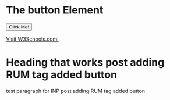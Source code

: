 <html>
<head>
<script>
    var generateUniqueID = function () {
    return "v2-" + Date.now() + "-" + (Math.floor(Math.random() * 8999999999999) + 1e12)
},
    firstHiddenTime = -1,
    initHiddenTime = function () {
        return document.visibilityState === "hidden" ? 0 : Infinity
    },
    trackChanges = function () {
        onHidden(function (n) {
            var t = n.timeStamp;
            firstHiddenTime = t
        }, !0)
    },
    getVisibilityWatcher = function () {
        return firstHiddenTime < 0 && (window.__WEB_VITALS_POLYFILL__ ? (firstHiddenTime = window.webVitals.firstHiddenTime, firstHiddenTime === Infinity && trackChanges()) : (firstHiddenTime = initHiddenTime(), trackChanges()), onBFCacheRestore(function () {
            setTimeout(function () {
                firstHiddenTime = initHiddenTime();
                trackChanges()
            }, 0)
        })), {
            get firstHiddenTime() {
                return firstHiddenTime
            }
        }
    },
    getRating = function (n, t) {
        return n > t[1] ? "poor" : n > t[0] ? "needs-improvement" : "good"
    },
    bindReporter = function (n, t, i, r) {
        var u, f;
        return function (e) {
            t.value >= 0 && (e || r) && (f = t.value - (u || 0), (f || u === undefined) && (u = t.value, t.delta = f, t.rating = getRating(t.value, i), n(t)))
        }
    },
    onHidden = function (n, t) {
        var i = function (r) {
            (r.type === "pagehide" || document.visibilityState === "hidden") && (n(r), t && (removeEventListener("visibilitychange", i, !0), removeEventListener("pagehide", i, !0)))
        };
        addEventListener("visibilitychange", i, !0);
        addEventListener("pagehide", i, !0)
    },
    observe = function (n, t, i) {
        try {
            if (PerformanceObserver.supportedEntryTypes.includes(n)) {
                var r = new PerformanceObserver(function (n) {
                    Promise.resolve().then(function () {
                        t(n.getEntries())
                    })
                });
                return r.observe(Object.assign({
                    type: n,
                    buffered: !0
                }, i || {})), r
            }
        } catch (u) { }
        return
    },
    doubleRAF = function (n) {
        requestAnimationFrame(function () {
            return requestAnimationFrame(function () {
                return n()
            })
        })
    },
    FCPThresholds = [1800, 3e3],
    getFCP = function (n, t) {
        whenActivated(function () {
            var f = getVisibilityWatcher(),
                i = initMetric("FCP"),
                r, e = function (n) {
                    n.forEach(function (n) {
                        n.name === "first-contentful-paint" && (u.disconnect(), n.startTime < f.firstHiddenTime && (i.value = Math.max(n.startTime - getActivationStart(), 0), i.entries.push(n), r(!0)))
                    })
                },
                u = observe("paint", e);
            u && (r = bindReporter(n, i, FCPThresholds, t), onBFCacheRestore(function (u) {
                i = initMetric("FCP");
                r = bindReporter(n, i, FCPThresholds, t);
                doubleRAF(function () {
                    i.value = performance.now() - u.timeStamp;
                    r(!0)
                })
            }))
        })
    },
    getNavigationEntryFromPerformanceTiming = function () {
        var t = performance.timing,
            i = performance.navigation.type,
            r = {
                entryType: "navigation",
                startTime: 0,
                type: i == 2 ? "back_forward" : i === 1 ? "reload" : "navigate"
            };
        for (var n in t) n !== "navigationStart" && n !== "toJSON" && (r[n] = Math.max(t[n] - t.navigationStart, 0));
        return r
    },
    getNavigationEntry = function () {
        return window.__WEB_VITALS_POLYFILL__ ? window.performance && (performance.getEntriesByType && performance.getEntriesByType("navigation")[0] || getNavigationEntryFromPerformanceTiming()) : window.performance && performance.getEntriesByType && performance.getEntriesByType("navigation")[0]
    },
    bfcacheRestoreTime = -1,
    getBFCacheRestoreTime = function () {
        return bfcacheRestoreTime
    },
    onBFCacheRestore = function (n) {
        addEventListener("pageshow", function (t) {
            t.persisted && (bfcacheRestoreTime = t.timeStamp, n(t))
        }, !0)
    },
    getActivationStart = function () {
        var n = getNavigationEntry();
        return n && n.activationStart || 0
    },
    initMetric = function (n, t) {
        var r = getNavigationEntry(),
            i = "navigate";
        return getBFCacheRestoreTime() >= 0 ? i = "back-forward-cache" : r && (document.prerendering || getActivationStart() > 0 ? i = "prerender" : document.wasDiscarded ? i = "restore" : r.type && (i = r.type.replace(/_/g, "-"))), {
            name: n,
            value: typeof t == "undefined" ? -1 : t,
            rating: "good",
            delta: 0,
            entries: [],
            id: generateUniqueID(),
            navigationType: i
        }
    },
    reportedMetricIDs = {},
    LCPThresholds = [2500, 4e3],
    getLCP = function (n, t) {
        whenActivated(function () {
            var o = getVisibilityWatcher(),
                i = initMetric("LCP"),
                r, e = function (n) {
                    var t = n[n.length - 1];
                    t && t.startTime < o.firstHiddenTime && (i.value = Math.max(t.startTime - getActivationStart(), 0), i.entries = [t], r(!1))
                },
                u = observe("largest-contentful-paint", e),
                f;
            u && (r = bindReporter(n, i, LCPThresholds, t), f = runOnce(function () {
                reportedMetricIDs[i.id] || (e(u.takeRecords()), u.disconnect(), reportedMetricIDs[i.id] = !0, r(!0))
            }), ["keydown", "click"].forEach(function (n) {
                addEventListener(n, f, !0)
            }), onHidden(f), onBFCacheRestore(function (u) {
                i = initMetric("LCP");
                r = bindReporter(n, i, LCPThresholds, t);
                doubleRAF(function () {
                    i.value = performance.now() - u.timeStamp;
                    reportedMetricIDs[i.id] = !0;
                    r(!0)
                })
            }))
        })
    },
    runOnce = function (n) {
        var t = !1;
        return function (i) {
            t || (n(i), t = !0)
        }
    },
    CLSThresholds = [.1, .25],
    getCLS = function (n, t) {
        getFCP(runOnce(function () {
            var i = initMetric("CLS", 0),
                r, u = 0,
                f = [],
                e = function (n) {
                    n.forEach(function (n) {
                        if (!n.hadRecentInput) {
                            var t = f[0],
                                i = f[f.length - 1];
                            u && n.startTime - i.startTime < 1e3 && n.startTime - t.startTime < 5e3 ? (u += n.value, f.push(n)) : (u = n.value, f = [n])
                        }
                    });
                    u > i.value && (i.value = u, i.entries = f, r(!0))
                },
                o = observe("layout-shift", e);
            o && (r = bindReporter(n, i, CLSThresholds, t), onHidden(function () {
                e(o.takeRecords());
                r(!0)
            }), onBFCacheRestore(function () {
                u = 0;
                i = initMetric("CLS", 0);
                r = bindReporter(n, i, CLSThresholds, t);
                doubleRAF(function () {
                    return r()
                })
            }), setTimeout(r, 0))
        }))
    },
    whenActivated = function (n) {
        document.prerendering ? addEventListener("prerenderingchange", function () {
            return n()
        }, !0) : n()
    },
    interactionCountEstimate = 0,
    minKnownInteractionId = Infinity,
    maxKnownInteractionId = 0,
    updateEstimate = function (n) {
        n.forEach(function (n) {
            n.interactionId && (minKnownInteractionId = Math.min(minKnownInteractionId, n.interactionId), maxKnownInteractionId = Math.max(maxKnownInteractionId, n.interactionId), interactionCountEstimate = maxKnownInteractionId ? (maxKnownInteractionId - minKnownInteractionId) / 7 + 1 : 0)
        })
    },
    po, getInteractionCount = function () {
        return po ? interactionCountEstimate : performance.interactionCount || 0
    },
    initInteractionCountPolyfill = function () {
        "interactionCount" in performance || po || (po = observe("event", updateEstimate, {
            type: "event",
            buffered: !0,
            durationThreshold: 0
        }))
    },
    INPThresholds = [200, 500],
    prevInteractionCount = 0,
    getInteractionCountForNavigation = function () {
        return getInteractionCount() - prevInteractionCount
    },
    MAX_INTERACTIONS_TO_CONSIDER = 10,
    longestInteractionList = [],
    longestInteractionMap = {},
    processEntry = function (n) {
        var r = longestInteractionList[longestInteractionList.length - 1],
            t = longestInteractionMap[n.interactionId],
            i;
        (t || longestInteractionList.length < MAX_INTERACTIONS_TO_CONSIDER || n.duration > r.latency) && (t ? (t.entries.push(n), t.latency = Math.max(t.latency, n.duration)) : (i = {
            id: n.interactionId,
            latency: n.duration,
            entries: [n]
        }, longestInteractionMap[i.id] = i, longestInteractionList.push(i)), longestInteractionList.sort(function (n, t) {
            return t.latency - n.latency
        }), longestInteractionList.splice(MAX_INTERACTIONS_TO_CONSIDER).forEach(function (n) {
            delete longestInteractionMap[n.id]
        }))
    },
    estimateP98LongestInteraction = function () {
        var n = Math.min(longestInteractionList.length - 1, Math.floor(getInteractionCountForNavigation() / 50));
        return longestInteractionList[n]
    },
    getINP = function (n, t) {
        t = t || {};
        whenActivated(function () {
            initInteractionCountPolyfill();
            var i = initMetric("INP"),
                r, f = function (n) {
                    n.forEach(function (n) {
                        if (n.interactionId && processEntry(n), n.entryType === "first-input") {
                            var t = !longestInteractionList.some(function (t) {
                                return t.entries.some(function (t) {
                                    return n.duration === t.duration && n.startTime === t.startTime
                                })
                            });
                            t && processEntry(n)
                        }
                    });
                    var t = estimateP98LongestInteraction();
                    t && t.latency !== i.value && (i.value = t.latency, i.entries = t.entries, r(!0))
                },
                u = observe("event", f, {
                    durationThreshold: t.durationThreshold || 40
                });
            r = bindReporter(n, i, INPThresholds, t.reportAllChanges);
            u && ("interactionId" in PerformanceEventTiming.prototype && u.observe({
                type: "first-input",
                buffered: !0
            }), onHidden(function () {
                f(u.takeRecords());
                i.value < 0 && getInteractionCountForNavigation() > 0 && (i.value = 0, i.entries = []);
                r(!0)
            }), onBFCacheRestore(function () {
                longestInteractionList = [];
                prevInteractionCount = getInteractionCount();
                i = initMetric("INP");
                r = bindReporter(n, i, INPThresholds, t.reportAllChanges)
            }))
        })
    },
    windowCurrent = parent.window || window,
    WindowEvent, VisibilityType;
(function (n) {
    n.Load = "load";
    n.BeforeUnload = "beforeunload";
    n.Abort = "abort";
    n.Error = "error";
    n.Unload = "unload"
})(WindowEvent || (WindowEvent = {})),
    function (n) {
        n[n.Focus = 0] = "Focus";
        n[n.Blur = 1] = "Blur"
    }(VisibilityType || (VisibilityType = {}));
var AjaxTiming = function () {
    function n(n, t, i, r) {
        var u = this;
        this.getPerformanceTimings = function (n) {
            u.connect = n.connectEnd - n.connectStart;
            u.dns = n.domainLookupEnd - n.domainLookupStart;
            u.duration = n.duration;
            u.load = n.responseEnd - n.responseStart;
            u.wait = n.responseStart - n.requestStart;
            u.start = n.startTime;
            u.redirect = n.redirectEnd - n.redirectStart;
            n.secureConnectionStart && (u.ssl = n.connectEnd - n.secureConnectionStart)
        };
        this.url = n;
        this.method = t;
        this.isAsync = i;
        this.open = r
    }
    return n
}(),
    ProfilerJsError = function () {
        function n(n, t, i) {
            this.count = 0;
            this.message = n;
            this.url = t;
            this.lineNumber = i
        }
        return n.createText = function (n, t, i) {
            return [n, t, i].join(":")
        }, n.prototype.getText = function () {
            return n.createText(this.message, this.url, this.lineNumber)
        }, n
    }(),
    ProfilerEventManager = function () {
        function n() {
            this.events = [];
            this.hasAttachEvent = !!window.attachEvent
        }
        return n.prototype.add = function (n, t, i) {
            this.events.push({
                type: n,
                target: t,
                func: i
            });
            this.hasAttachEvent ? t.attachEvent("on" + n, i) : t.addEventListener(n, i, !1)
        }, n.prototype.remove = function (n, t, i) {
            this.hasAttachEvent ? t.detachEvent(n, i) : t.removeEventListener(n, i, !1);
            var r = this.events.indexOf({
                type: n,
                target: t,
                func: i
            });
            r !== 1 && this.events.splice(r, 1)
        }, n.prototype.clear = function () {
            for (var n, i = this.events, t = 0; t < i.length; t++) n = i[t], this.remove(n.type, n.target, n.func);
            this.events = []
        }, n
    }(),
    AjaxRequestsHandler = function () {
        function n() {
            var t = this;
            this.fetchRequests = [];
            this.fetchEntriesIndices = {};
            this.compareEntriesDelay = 100;
            this.hasPerformance = typeof performance == "object" && typeof window.performance.now == "function" && typeof window.performance.getEntriesByType == "function";
            this.captureFetchRequests = function () {
                var n = [],
                    i = t,
                    r = function (n) {
                        return n
                    },
                    u = function (n) {
                        return Promise.reject(n)
                    };
                window.fetch && (window.fetch = function (t) {
                    return function () {
                        for (var o, f, s = [], e = 0; e < arguments.length; e++) s[e] = arguments[e];
                        return o = 0, f = Promise.resolve(s), f = f.then(function (t) {
                            var r, u = {},
                                e, f;
                            if (t.length && t.length >= 1) r = t[0], t.length > 1 && (u = t[1]);
                            else return [];
                            return e = "GET", u.method && (e = u.method), o = n.length, f = "", f = typeof r != "object" || !r ? r : Array.isArray(r) && r.length > 0 ? r[0] : r.url, f && n.push(new AjaxTiming(f, e, !0, i.now())), [r, u]
                        }, r), f = f.then(function (n) {
                            return t.apply(void 0, n)
                        }), f.then(function (t) {
                            var r = n[o],
                                u = i.fetchRequests;
                            return i.processPerformanceEntries(r, u), t
                        }, u)
                    }
                }(window.fetch))
            };
            this.captureFetchRequests();
            n.startAjaxCapture(this)
        }
        return n.prototype.getAjaxRequests = function () {
            return this.fetchRequests
        }, n.prototype.clear = function () {
            this.fetchRequests = []
        }, n.prototype.now = function () {
            return this.hasPerformance ? window.performance.now() : (new Date).getTime()
        }, n.prototype.processPerformanceEntries = function (n, t) {
            var i = this;
            setTimeout(function () {
                var f, o, s, h, e;
                if (i.hasPerformance) {
                    var u = n.url,
                        r = [],
                        c = performance.getEntriesByType("resource");
                    for (f = 0, o = c; f < o.length; f++) s = o[f], s.name === u && r.push(s);
                    if (t.push(n), r.length !== 0) {
                        if (i.fetchEntriesIndices[u] || (i.fetchEntriesIndices[u] = []), r.length === 1) {
                            n.getPerformanceTimings(r[0]);
                            i.fetchEntriesIndices[u].push(0);
                            return
                        }
                        h = i.fetchEntriesIndices[u];
                        for (e in r)
                            if (h.indexOf(e) === -1) {
                                n.getPerformanceTimings(r[e]);
                                h.push(e);
                                return
                            } n.getPerformanceTimings(r[0])
                    }
                }
            }, i.compareEntriesDelay)
        }, n.startAjaxCapture = function (n) {
            var t = XMLHttpRequest.prototype,
                r = t.open,
                u = t.send,
                i = [];
            n.hasPerformance && typeof window.performance.setResourceTimingBufferSize == "function" && window.performance.setResourceTimingBufferSize(300);
            t.open = function (t, u, f, e, o) {
                this.rpIndex = i.length;
                i.push(new AjaxTiming(u, t, f, n.now()));
                r.call(this, t, u, f === !1 ? !1 : !0, e, o)
            };
            t.send = function (t) {
                var r = this,
                    e = this.onreadystatechange,
                    f;
                (this.onreadystatechange = function (t) {
                    var u = i[r.rpIndex],
                        o, f;
                    if (u) {
                        o = r.readyState;
                        f = !!(r.response && r.response !== null && r.response !== undefined);
                        switch (o) {
                            case 1:
                                u.connectionEstablished = n.now();
                                break;
                            case 2:
                                u.requestReceived = n.now();
                                break;
                            case 3:
                                u.processingTime = n.now();
                                break;
                            case 4:
                                u.complete = n.now();
                                switch (r.responseType) {
                                    case "text":
                                    case "":
                                        typeof r.responseText == "string" && (u.responseSize = r.responseText.length);
                                        break;
                                    case "json":
                                        f && typeof r.response.toString == "function" && (u.responseSize = r.response.toString().length);
                                        break;
                                    case "arraybuffer":
                                        f && typeof r.response.byteLength == "number" && (u.responseSize = r.response.byteLength);
                                        break;
                                    case "blob":
                                        f && typeof r.response.size == "number" && (u.responseSize = r.response.size)
                                }
                                n.processPerformanceEntries(u, n.fetchRequests)
                        }
                        typeof e == "function" && e.call(r, t)
                    }
                }, f = i[this.rpIndex], f) && (t && !isNaN(t.length) && (f.sendSize = t.length), f.send = n.now(), u.call(this, t))
            }
        }, n
    }(),
    RProfiler = function () {
        function n() {
            function r(n) {
                var i = n.target || n.srcElement;
                return i.nodeType == 3 && (i = i.parentNode), t("N/A", i.src || i.URL, -1), !1
            }
            var n = this,
                t, i;
            this.restUrl = "g.3gl.net/jp/906/v3.3.9/M";
            this.startTime = (new Date).getTime();
            this.eventsTimingHandler = new EventsTimingHandler;
            this.inputDelay = new InputDelayHandler;
            this.version = "v3.3.9";
            this.info = {};
            this.hasInsight = !1;
            this.data = {
                start: this.startTime,
                jsCount: 0,
                jsErrors: [],
                loadTime: -1,
                loadFired: window.document.readyState == "complete"
            };
            this.eventManager = new ProfilerEventManager;
            this.setCLS = function (t) {
                var i = t.name,
                    r = t.delta,
                    u = i === "CLS" ? r : undefined;
                n.cls = u
            };
            this.setLCP = function (t) {
                var i = t.name,
                    r = t.delta,
                    u = i === "LCP" ? r : undefined;
                n.lcp = u
            };
            this.setINP = function (t) {
                var i = t.name,
                    r = t.value,
                    u = i === "INP" ? r : undefined;
                    console.log(t.entries, t.entries[0].name,"Entries length : "+t.entries.length,u,i,r);
                    window.inpEventName = t.entries[0].name;
                n.inp = u
            };
            this.recordPageLoad = function () {
                n.data.loadTime = (new Date).getTime();
                n.data.loadFired = !0
            };
            this.addError = function (t, i, r) {
                var s, f, u, e, o;
                for (n.data.jsCount++, s = ProfilerJsError.createText(t, i, r), f = n.data.jsErrors, u = 0, e = f; u < e.length; u++)
                    if (o = e[u], o.getText() == s) {
                        o.count++;
                        return
                    } f.push(new ProfilerJsError(t, i, r))
            };
            this.getAjaxRequests = function () {
                return n.ajaxHandler.getAjaxRequests()
            };
            this.clearAjaxRequests = function () {
                n.ajaxHandler.clear()
            };
            this.addInfo = function (t, i, r) {
                if (!n.isNullOrEmpty(t)) {
                    if (n.isNullOrEmpty(r)) n.info[t] = i;
                    else {
                        if (n.isNullOrEmpty(i)) return;
                        n.isNullOrEmpty(n.info[t]) && (n.info[t] = {});
                        n.info[t][i] = r
                    }
                    n.hasInsight = !0
                }
            };
            this.clearInfo = function () {
                n.info = {};
                n.hasInsight = !1
            };
            this.clearErrors = function () {
                n.data.jsCount = 0;
                n.data.jsErrors = []
            };
            this.getInfo = function () {
                return n.hasInsight ? n.info : null
            };
            this.getEventTimingHandler = function () {
                return n.eventsTimingHandler
            };
            this.getInputDelay = function () {
                return n.inputDelay
            };
            this.getCPWebVitals = function () {
                return getCLS(n.setCLS, !1), getLCP(n.setLCP, !1), getINP(n.setINP, {
                    reportAllChanges: !1
                }), {
                    cls: n.cls,
                    lcp: n.lcp,
                    inp: n.inp
                }
            };
            this.attachIframe = function () {
                var r = window.location.protocol,
                    t = document.createElement("iframe"),
                    i;
                t.src = "about:blank";
                i = t.style;
                i.position = "absolute";
                i.top = "-10000px";
                i.left = "-1000px";
                t.addEventListener("load", function (t) {
                    var u = t.currentTarget,
                        f, i;
                    u && u.contentDocument && (f = u.contentDocument, i = f.createElement("script"), i.type = "text/javascript", i.src = r + "//" + n.restUrl, f.body.appendChild(i))
                });
                document.body && document.body.insertAdjacentElement("afterbegin", t)
            };
            this.eventManager.add(WindowEvent.Load, window, this.recordPageLoad);
            t = this.addError;
            this.ajaxHandler = new AjaxRequestsHandler;
            getCLS(this.setCLS, !1);
            getLCP(this.setLCP, !1);
            getINP(this.setINP, {
                reportAllChanges: !1
            });
            window.opera ? this.eventManager.add(WindowEvent.Error, document, r) : "onerror" in window && (i = window.onerror, window.onerror = function (n, r, u) {
                return (t(n, r, u), !!i) ? i(n, r, u) : !1
            });
            !window.__cpCdnPath || (this.restUrl = window.__cpCdnPath.trim())
        }
        return n.prototype.isNullOrEmpty = function (n) {
            if (n === undefined || n === null) return !0;
            if (typeof n == "string") {
                var t = n;
                return t.trim().length == 0
            }
            return !1
        }, n.prototype.dispatchCustomEvent = function (n) {
            (function (n) {
                function t(n, t) {
                    t = t || {
                        bubbles: !1,
                        cancelable: !1,
                        detail: undefined
                    };
                    var i = document.createEvent("CustomEvent");
                    return i.initCustomEvent(n, t.bubbles, t.cancelable, t.detail), i
                }
                if (typeof n.CustomEvent == "function") return !1;
                t.prototype = Event.prototype;
                n.CustomEvent = t
            })(window);
            var t = new CustomEvent(n);
            window.dispatchEvent(t)
        }, n
    }(),
    InputDelayHandler = function () {
        function n() {
            var n = this;
            this.firstInputDelay = 0;
            this.firstInputTimeStamp = 0;
            this.startTime = 0;
            this.delay = 0;
            this.profileManager = new ProfilerEventManager;
            this.eventTypes = ["click", "mousedown", "keydown", "touchstart", "pointerdown",];
            this.addEventListeners = function () {
                n.eventTypes.forEach(function (t) {
                    n.profileManager.add(t, document, n.onInput)
                })
            };
            this.now = function () {
                return (new Date).getTime()
            };
            this.removeEventListeners = function () {
                n.eventTypes.forEach(function (t) {
                    n.profileManager.remove(t, document, n.onInput)
                })
            };
            this.onInput = function (t) {
                var i, r, u;
                t.cancelable && (i = t.timeStamp > 1e12, n.firstInputTimeStamp = n.now(), r = i || !window.performance, u = r ? n.firstInputTimeStamp : window.performance.now(), n.delay = u - t.timeStamp, t.type == "pointerdown" ? n.onPointerDown() : (n.removeEventListeners(), n.updateFirstInputDelay()))
            };
            this.onPointerUp = function () {
                n.removeEventListeners();
                n.updateFirstInputDelay()
            };
            this.onPointerCancel = function () {
                n.removePointerEventListeners()
            };
            this.removePointerEventListeners = function () {
                n.profileManager.remove("pointerup", document, n.onPointerUp);
                n.profileManager.remove("pointercancel", document, n.onPointerCancel)
            };
            this.updateFirstInputDelay = function () {
                n.delay >= 0 && n.delay < n.firstInputTimeStamp - n.startTime && (n.firstInputDelay = Math.round(n.delay))
            };
            this.startSoftNavigationCapture = function () {
                n.resetSoftNavigationCapture()
            };
            this.resetSoftNavigationCapture = function () {
                n.resetFirstInputDelay();
                n.addEventListeners()
            };
            this.resetFirstInputDelay = function () {
                n.delay = 0;
                n.firstInputDelay = 0;
                n.startTime = 0;
                n.firstInputTimeStamp = 0
            };
            this.startTime = this.now();
            this.addEventListeners()
        }
        return n.prototype.onPointerDown = function () {
            this.profileManager.add("pointerup", document, this.onPointerUp);
            this.profileManager.add("pointercancel", document, this.onPointerCancel)
        }, n.prototype.getFirstInputDelay = function () {
            return this.firstInputDelay
        }, n
    }(),
    EventsTimingHandler = function () {
        function n() {
            var n = this;
            this.hiddenStrings = ["hidden", "msHidden", "webkitHidden", "mozHidden"];
            this.visibilityStrings = ["visibilitychange", "msvisibilitychange", "webkitvisibilitychange", "mozvisibilitychange"];
            this.captureSoftNavigation = !1;
            this.hidden = "hidden";
            this.visibilityChange = "visibilitychange";
            this.visibilityEvents = [];
            this.eventManager = new ProfilerEventManager;
            this.engagementTimeIntervalMs = 1e3;
            this.engagementTime = 0;
            this.firstEngagementTime = 0;
            this.lastEventTimeStamp = 0;
            this.timeoutId = undefined;
            this.startTime = (new Date).getTime();
            this.now = function () {
                return (new Date).getTime()
            };
            this.startVisibilityCapture = function () {
                n.initializeVisibilityProperties();
                document.addEventListener(n.visibilityChange, n.captureFocusEvent, !1)
            };
            this.initializeVisibilityProperties = function () {
                for (var r = n.hiddenStrings, i = 0, t = 0; t < r.length; t++) typeof document[r[t]] != "undefined" && (i = t);
                n.visibilityChange = n.visibilityStrings[i];
                n.hidden = n.hiddenStrings[i]
            };
            this.captureFocusEvent = function () {
                n.updateVisibilityChangeTime();
                document[n.hidden] || n.captureEngagementTime()
            };
            this.updateVisibilityChangeTime = function () {
                document[n.hidden] ? n.captureVisibilityEvent(VisibilityType.Blur) : n.captureVisibilityEvent(VisibilityType.Focus)
            };
            this.onBlur = function () {
                n.captureVisibilityEvent(VisibilityType.Blur)
            };
            this.onFocus = function () {
                n.captureVisibilityEvent(VisibilityType.Focus)
            };
            this.captureVisibilityEvent = function (t) {
                n.visibilityEvents.push({
                    type: t,
                    time: n.now()
                })
            };
            this.captureEngagementTime = function (t) {
                if (t === void 0 && (t = !0), !n.lastEventTimeStamp) {
                    n.engagementTime = n.engagementTimeIntervalMs;
                    n.lastEventTimeStamp = n.now();
                    return
                }
                var i = n.now() - n.lastEventTimeStamp;
                if (n.lastEventTimeStamp = n.now(), t && n.firstEngagementTime === 0 && (n.firstEngagementTime = n.now()), i > 0 && i < n.engagementTimeIntervalMs) {
                    clearTimeout(n.timeoutId);
                    n.engagementTime += i;
                    return
                }
                n.startTimer()
            };
            this.captureMouseMove = function () {
                n.captureEngagementTime(!1)
            };
            this.startTimer = function () {
                n.timeoutId = setTimeout(function () {
                    n.engagementTime += n.engagementTimeIntervalMs
                }, n.engagementTimeIntervalMs)
            };
            this.getFocusAwayTime = function () {
                var i = n.visibilityEvents,
                    t = -1,
                    s, h, o;
                if (i.length === 0) return 0;
                for (var r = t, u = 0, f = t, e = 0; u < i.length;) i[u].type === VisibilityType.Blur && r === t && (r = u), s = f === t && r !== t, i[u].type === VisibilityType.Focus && s && (f = u), h = r !== t && f !== t, h && (o = i[f].time - i[r].time, o > 0 && (e += o), r = t, f = t), u = u + 1;
                return r === i.length - 1 && (e += n.now() - i[r].time), e
            };
            this.getEngagementTime = function () {
                return n.engagementTime
            };
            this.getStartTime = function () {
                return n.startTime
            };
            this.getFirstEngagementTime = function () {
                return n.firstEngagementTime
            };
            this.startSoftNavigationCapture = function () {
                n.captureSoftNavigation = !0
            };
            this.resetSoftNavigationCapture = function () {
                n.resetEngagementMetrics();
                n.visibilityEvents = []
            };
            this.resetEngagementMetrics = function () {
                n.engagementTime = 0;
                n.lastEventTimeStamp = n.now();
                n.firstEngagementTime = 0
            };
            this.clear = function () {
                n.eventManager.clear()
            };
            this.captureEngagementTime(!1);
            this.eventManager.add("scroll", document, this.captureEngagementTime);
            this.eventManager.add("resize", window, this.captureEngagementTime);
            this.eventManager.add("mouseup", document, this.captureEngagementTime);
            this.eventManager.add("keyup", document, this.captureEngagementTime);
            this.eventManager.add("mousemove", document, this.captureMouseMove);
            this.eventManager.add("focus", window, this.onFocus);
            this.eventManager.add("blur", window, this.onBlur);
            this.eventManager.add("focus", document, this.onFocus);
            this.eventManager.add("blur", document, this.onBlur)
        }
        return n
    }(),
    profiler = new RProfiler;
window.RProfiler = profiler;
window.WindowEvent = WindowEvent;
profiler.dispatchCustomEvent("GlimpseLoaded");
document.onreadystatechange = function () {
    document.readyState === "complete" && profiler.attachIframe()
};
</script>



</head>
<body>
<h1>The button Element</h1>

<button type="button" onclick="alert('Hello world!')">Click Me!</button>
<p><a href="https://www.w3schools.com/">Visit W3Schools.com!</a></p>
 
<h1>Heading that works post adding RUM tag added button</h1>
<p>test paragraph for INP post adding RUM tag added button</p>

<script language="javascript" type="text/javascript">    function init() { window.RProfiler.addInfo('tracepoint', 'bltoken', window.inpEventName; }    window.RProfiler ? init() : window.addEventListener("GlimpseLoaded", init);
</script>
</body>
</html>
